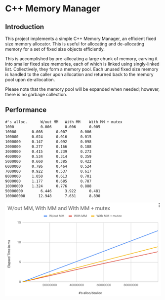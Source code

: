 # C++ Memory Manager

## Introduction

This project implements a simple C++ Memory Manager, an efficient
fixed size memory allocator.  This is useful for allocating and
de-allocating memory for a set of fixed size objects efficiently.

This is accomplished by pre-allocating a large chunk of memory,
carving it into smaller fixed size memories, each of which is linked
using singly-linked list.  Collectively, they form a memory pool.
Each unused fixed size memory is handled to the caller upon allocation
and returned back to the memory pool upon de-allocation.

Please note that the memory pool will be expanded when needed;
however, there is no garbage collection.

## Performance

```
#'s alloc.      W/out MM   With MM    With MM + mutex
1000            0.006      0.006      0.005
10000		0.008      0.007      0.006
100000		0.024      0.016      0.015
1000000		0.147      0.092      0.098
2000000		0.277      0.166      0.188
3000000		0.415      0.239      0.273
4000000		0.534      0.314      0.359
5000000		0.660      0.385      0.422
6000000		0.786      0.464      0.524
7000000		0.922      0.537      0.617
8000000		1.050      0.613      0.701
9000000		1.177      0.685      0.787
10000000	1.324      0.776      0.888
50000000        6.446      3.922      0.481
100000000      12.948      7.631      8.890
```

![picture](https://github.com/weesan/memmgr/blob/master/test/performance.png)

